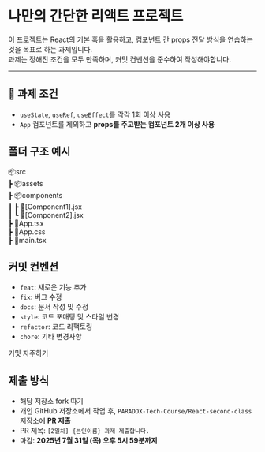 # 나만의 간단한 리액트 프로젝트

이 프로젝트는 React의 기본 훅을 활용하고, 컴포넌트 간 props 전달 방식을 연습하는 것을 목표로 하는 과제입니다.  
과제는 정해진 조건을 모두 만족하며, 커밋 컨벤션을 준수하여 작성해야합니다.

---

## 📌 과제 조건

- `useState`, `useRef`, `useEffect`를 각각 1회 이상 사용
- `App` 컴포넌트를 제외하고 **props를 주고받는 컴포넌트 2개 이상 사용**

## 폴더 구조 예시

📦src <br/>
┣ 📦assets <br/>
┣ 📦components <br/>
┃ ┣ 📜[Component1].jsx <br/>
┃ ┗ 📜[Component2].jsx <br/>
┣ 📜App.tsx <br/>
┣ 📜App.css <br/>
┣ 📜main.tsx <br/>

## 커밋 컨벤션

- `feat`: 새로운 기능 추가
- `fix`: 버그 수정
- `docs`: 문서 작성 및 수정
- `style`: 코드 포매팅 및 스타일 변경
- `refactor`: 코드 리팩토링
- `chore`: 기타 변경사항

커밋 자주하기

## 제출 방식

- 해당 저장소 fork 따기
- 개인 GitHub 저장소에서 작업 후, `PARADOX-Tech-Course/React-second-class` 저장소에 **PR 제출**
- PR 제목: `[2일차] {본인이름} 과제 제출합니다.`
- 마감: **2025년 7월 31일 (목) 오후 5시 59분까지**
